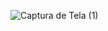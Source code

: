 ![Captura de Tela (1)](https://user-images.githubusercontent.com/64933767/159136136-e1454f4d-a71f-434e-8598-a902d2ee7d2f.png)
